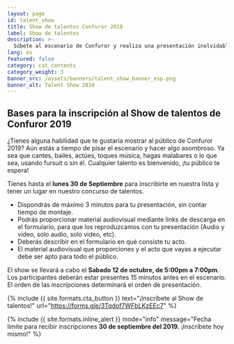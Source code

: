 ```yaml
---
layout: page
id: talent_show
title: Show de talentos Confuror 2019
label: Show de talentos
description: >-
  Súbete al escenario de Confuror y realiza una presentación inolvidable. ¡Tu público te espera!
lang: es
featured: false
category: cat_contents
category_weight: 3
banner_src: /assets/banners/talent_show_banner_esp.png
banner_alt: Talent Show 2019
---
```


## Bases para la inscripción al Show de talentos de Confuror 2019

¿Tienes alguna habilidad que te gustaría mostrar al público de Confuror 2019? Aún estás a tiempo de pisar el escenario y hacer algo asombroso. Ya sea que cantes, bailes, actúes, toques música, hagas malabares o lo que sea, usando fursuit o sin él. Cualquier talento es bienvenido, ¡tu público te espera!

Tienes hasta el **lunes 30 de Septiembre** para inscribirte en nuestra lista y tener un lugar en nuestro concurso de talentos.

- Dispondrás de máximo 3 minutos para tu presentación, sin contar tiempo de montaje.
- Podrás proporcionar material audiovisual mediante links de descarga en el formulario, para que los reproduzcamos con tu presentación (Audio y video, solo audio, solo video, etc).
- Deberás describir en el formulario en qué consiste tu acto.
- El material audiovisual que proporciones y el acto que vayas a ejecutar debe ser apto para todo el público.

El show se llevará a cabo el **Sabado 12 de octubre, de 5:00pm a 7:00pm**. Los participantes deberán estar presentes 15 minutos antes en el escenario. El orden de las inscripciones determinará el orden de presentación.

{%
  include {{ site.formats.cta_button }}
  text="¡Inscríbete al Show de talentos!"
  url="https://forms.gle/3Tqdof7WFbLKzEEc7"
%}

{%
    include {{ site.formats.inline_alert }}
    mode="info"
    message="Fecha límite para recibir inscripciones <strong>30 de septiembre del 2019.</strong> ¡Inscríbete hoy mismo!"
%}